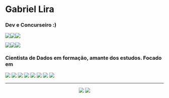 

# Gabriel Lira
### Dev e Concurseiro :)

<img src="https://img.shields.io/static/v1?label=Social:&message=Gabriel Lira&color=023d9c&style=for-the-badge&logo=GitHub"><a href="https://www.linkedin.com/in/gabrielira/"><img src="https://img.shields.io/badge/LinkedIn-0077B5?style=for-the-badge&logo=linkedin&logoColor=white"></a><a href="https://www.instagram.com/gabriel_lirr/"><img src="https://img.shields.io/badge/Instagram-E4405F?style=for-the-badge&logo=instagram&logoColor=white"></a>

<img src="https://img.shields.io/badge/Linux-FCC624?style=for-the-badge&logo=linux&logoColor=black"><img src="https://img.shields.io/badge/mac%20os-000000?style=for-the-badge&logo=apple&logoColor=white"><img src="https://img.shields.io/badge/Windows-0078D6?style=for-the-badge&logo=windows&logoColor=white">

### Cientista de Dados em formação, amante dos estudos. Focado em
<p>
<img src="https://img.shields.io/badge/Python-14354C?style=for-the-badge&logo=python&logoColor=white">
<img src="https://img.shields.io/badge/CSS3-1572B6?style=for-the-badge&logo=css3&logoColor=white">
<img src="https://img.shields.io/badge/JavaScript-323330?style=for-the-badge&logo=javascript&logoColor=F7DF1E">
<img src="https://img.shields.io/badge/TypeScript-007ACC?style=for-the-badge&logo=typescript&logoColor=white">
<img src="https://img.shields.io/badge/Shell_Script-121011?style=for-the-badge&logo=gnu-bash&logoColor=white">
<img src="https://img.shields.io/badge/React_Native-20232A?style=for-the-badge&logo=react&logoColor=61DAFB">
<img src="https://img.shields.io/badge/PostgreSQL-316192?style=for-the-badge&logo=postgresql&logoColor=white">
<img src="https://img.shields.io/badge/MySQL-00000F?style=for-the-badge&logo=mysql&logoColor=white">
</p>
<hr>
<div align="center">
<img src="https://github-readme-stats.vercel.app/api?username=gabrie1lira&show_icons=true&title_color=023d9c&text_color=fff&icon_color=023d9c&bg_color=000&cache_seconds=2300&locale=pt-br">
<img src="https://github-readme-stats.vercel.app/api/top-langs/?username=gabrie1lira&layout=compact&bg_color=000&title_color=023d9c&text_color=fff&locale=pt-br" />
</div>
